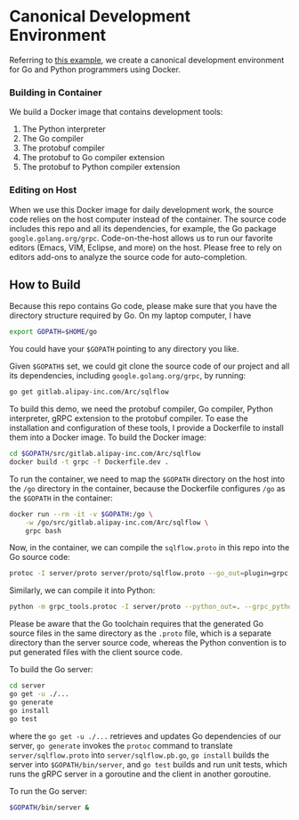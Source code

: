 # Canonical Development Environment

Referring to [this example](https://github.com/wangkuiyi/canonicalize-go-python-grpc-dev-env), we create a canonical development environment for Go and Python programmers using Docker.

### Building in Container

We build a Docker image that contains development tools:

1. The Python interpreter
1. The Go compiler
1. The protobuf compiler
1. The protobuf to Go compiler extension
1. The protobuf to Python compiler extension

### Editing on Host

When we use this Docker image for daily development work, the source code relies on the host computer instead of the container.  The source code includes this repo and all its dependencies, for example, the Go package `google.golang.org/grpc`.  Code-on-the-host allows us to run our favorite editors (Emacs, VIM, Eclipse, and more) on the host.  Please free to rely on editors add-ons to analyze the source code for auto-completion.


## How to Build

Because this repo contains Go code, please make sure that you have the directory structure required by Go.  On my laptop computer, I have

```bash
export GOPATH=$HOME/go
```

You could have your `$GOPATH` pointing to any directory you like.

Given `$GOPATH$` set, we could git clone the source code of our project and all its dependencies, including `google.golang.org/grpc`, by running:

```bash
go get gitlab.alipay-inc.com/Arc/sqlflow
```

To build this demo, we need the protobuf compiler, Go compiler, Python interpreter, gRPC extension to the protobuf compiler.  To ease the installation and configuration of these tools, I provide a Dockerfile to install them into a Docker image. To build the Docker image:

```bash
cd $GOPATH/src/gitlab.alipay-inc.com/Arc/sqlflow
docker build -t grpc -f Dockerfile.dev .
```

To run the container, we need to map the `$GOPATH` directory on the host into the `/go` directory in the container, because the Dockerfile configures `/go` as the `$GOPATH` in the container:

```bash
docker run --rm -it -v $GOPATH:/go \
    -w /go/src/gitlab.alipay-inc.com/Arc/sqlflow \
    grpc bash
```

Now, in the container, we can compile the `sqlflow.proto` in this repo into the Go source code:

```bash
protoc -I server/proto server/proto/sqlflow.proto --go_out=plugin=grpc:server/proto
```

Similarly, we can compile it into Python:

```bash
python -m grpc_tools.protoc -I server/proto --python_out=. --grpc_python_out=. sqlflow.proto
```

Please be aware that the Go toolchain requires that the generated Go source files in the same directory as the `.proto` file, which is a separate directory than the server source code, whereas the Python convention is to put generated files with the client source code.

To build the Go server:

```bash
cd server
go get -u ./...
go generate
go install
go test
```

where the `go get -u ./...` retrieves and updates Go dependencies of our server, `go generate` invokes the `protoc` command to translate `server/sqlflow.proto` into `server/sqlflow.pb.go`, `go install` builds the server into `$GOPATH/bin/server`, and `go test` builds and run unit tests, which runs the gRPC server in a goroutine and the client in another goroutine.

To run the Go server:

```bash
$GOPATH/bin/server &
```
